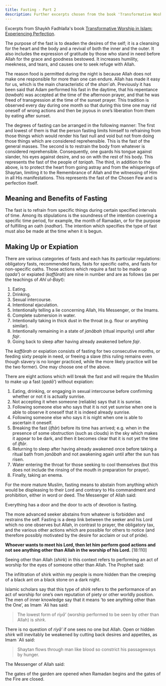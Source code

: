 ```yaml
---
title: Fasting - Part 2
description: Further excerpts chosen from the book 'Transformative Woship in Islam - Experiencing Perfection".
---
```


<div class="center-text">
Excerpts from Shaykh Fadhlalla's book <a href="https://zahrapublications.pub/book-TransformativeWorshipInIslam.php#bookTitle" target="_blank">Transformative Worship in Islam: Experiencing Perfection</a>.
</div>

The purpose of the fast is to deaden the desires of the self; it is a cleansing for the heart and the body and a revival of both the inner and the outer. It also includes the expression of gratitude by those who stand in need before Allah for the grace and goodness bestowed. It increases humility, meekness, and tears, and causes one to seek refuge with Allah.

The reason food is permitted during the night is because Allah does not make one responsible for
more than one can endure. Allah has made it easy for us, which is the main characteristic of the
_shari`ah_. Previously it has been said that Adam performed his fast in the daytime, that his
repentance (_tawbah_) was accepted at the time of the afternoon prayer, and that he was freed of
transgression at the time of the sunset prayer. This tradition is observed every day during one
month so that during this time one may rid oneself of wrong actions and then be joyous in one’s
liberation from them by eating after sunset.

The degrees of fasting can be arranged in the following manner: The first and lowest of them is
that the person fasting limits himself to refraining from those things which would render his fast
null and void but not from doing those things which are considered reprehensible. This is the fast
of the general masses. The second is to restrain the body from whatever is considered reprehensible. Consequently, one guards his tongue against slander, his eyes against desire, and
so on with the rest of his body. This represents the fast of the people of _tariqah_. The third, in addition to the above, is to protect the heart from going astray and from the whisperings of
Shaytan, limiting it to the Remembrance of Allah and the witnessing of Him in all His
manifestations. This represents the fast of the Chosen Few and is perfection itself.

## Meaning and Benefits of Fasting

The fast is to refrain from specific things during certain specified intervals of time. Among its
stipulations is the soundness of the intention covering a specific time period, for example, the
month of Ramadan, or for the purpose of fulfilling an oath (_nadhar_). The intention which
specifies the type of fast must also be made at the time when it is begun.

## Making Up or Expiation

There are various categories of fasts and each has its particular regulations: obligatory fasts,
recommended fasts, fasts for specific oaths, and fasts for non-specific oaths. Those actions which
require a fast to be made up (_qada’_) or expiated (_kaffārah_) are nine in number and are as follows (as per the teachings of _Ahl ul-Bayt_):

1. Eating.
2. Drinking.
3. Sexual intercourse.
4. Intentional ejaculation.
5. Intentionally telling a lie concerning Allah, His Messenger, or the Imams.
6. Complete submersion in water.
7. Intentionally taking in thick dust in the throat (e.g. flour or anything similar).
8. Intentionally remaining in a state of _janābah_ (ritual impurity) until after _fajr_.
9. Going back to sleep after having already awakened before _fajr_.

The _kaffārah_ or expiation consists of fasting for two consecutive months, or feeding sixty people in need, or freeing a slave (this ruling remains even though slavery is no longer practiced, while the more likely practice will be the two former). One may choose one of the above.

There are eight actions which will break the fast and will require the Muslim to make up a fast
(_qadā’_) without expiation:

1. Eating, drinking, or engaging in sexual intercourse before confirming whether or not it is
actually sunrise.
2. Not accepting it when someone (reliable) says that it is sunrise.
3. Following someone else who says that it is not yet sunrise when one is able to observe it
oneself that it is indeed already sunrise.
4. Following someone else who says it is night when one is able to ascertain it oneself.
5. Breaking the fast (_iftār_) before its time has arrived; e.g. when in the presence of some
obstruction (such as clouds) in the sky which makes it appear to be dark, and then it
becomes clear that it is not yet the time of _iftār_.
6. Returning to sleep after having already awakened once before taking a ritual bath from
_janābah_ and not awakening again until after the sun has risen.
7. Water entering the throat for those seeking to cool themselves (but this does not include
the rinsing of the mouth in preparation for prayer).
8. Finally, taking an enema.

For the more mature Muslim, fasting means to abstain from anything which would be displeasing to their Lord and contrary to His commandment and prohibition, either in word or deed. The Messenger of Allah said:

<div class="callout">
Everything has a door and the door to acts of devotion is fasting.
</div>

The more advanced seeker abstains from whatever is forbidden and restrains the self. Fasting is a
deep link between the seeker and his Lord which no one observes but Allah, in contrast to
prayer, the obligatory tax, and the various other actions which are possible for others to notice
(and therefore possibly motivated by the desire for acclaim or out of pride).

**Whoever wants to meet his Lord, then let him perform good actions and not see anything other than Allah in the worship of his Lord.** [18:110]

Seeing other than Allah (_shirk_) in this context refers to performing an act of worship for the eyes of someone other than Allah. The Prophet said:

<div class="callout">
The infiltration of shirk within my people is more hidden than the creeping of a black ant on a black stone on a dark night.
</div>

Islamic scholars say that this type of _shirk_ refers to the performance of an act of worship for
one’s own reputation of piety or other worldly position. The men of inner knowledge say that it
means ‘to see anything other than the One’, as Imam `Ali has said:

> The lowest form of _riyā’_ (worship performed to be seen by other than Allah) is _shirk_.

There is no question of _riyā’_ if one sees no one but Allah. Open or hidden _shirk_ will inevitably be weakened by cutting back desires and appetites, as Imam `Ali said:

> Shaytan flows through man like blood so constrict his passageways by hunger.

The Messenger of Allah said:

<div class="callout">
The gates of the garden are opened when Ramadan begins and the gates of the Fire are closed.
</div>



